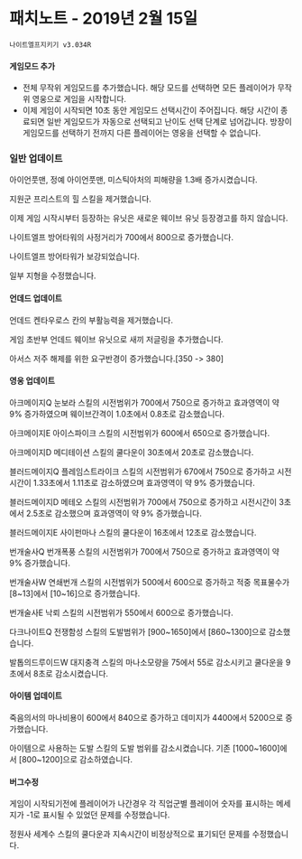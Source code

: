 # 패치노트 - 2019년 2월 15일

```
나이트엘프지키기 v3.034R
```

#### 게임모드 추가

- 전체 무작위 게임모드를 추가했습니다. 해당 모드를 선택하면 모든 플레이어가 무작위 영웅으로 게임을 시작합니다.
- 이제 게임이 시작되면 10초 동안 게임모드 선택시간이 주어집니다. 해당 시간이 종료되면 일반 게임모드가 자동으로 선택되고 난이도 선택 단계로 넘어갑니다. 방장이 게임모드를 선택하기 전까지 다른 플레이어는 영웅을 선택할 수 없습니다.

### 일반 업데이트

아이언풋맨, 정예 아이언풋맨, 미스틱아처의 피해량을 1.3배 증가시켰습니다.

지원군 프리스트의 힐 스킬을 제거했습니다.

이제 게임 시작시부터 등장하는 유닛은 새로운 웨이브 유닛 등장경고를 하지 않습니다.

나이트엘프 방어타워의 사정거리가 700에서 800으로 증가했습니다.

나이트엘프 방어타워가 보강되었습니다.

일부 지형을 수정했습니다.

#### 언데드 업데이트

언데드 켄타우로스 칸의 부활능력을 제거했습니다.

게임 초반부 언데드 웨이브 유닛으로 새끼 저글링을 추가했습니다.

아서스 저주 해제를 위한 요구반경이 증가했습니다.[350 -> 380]

#### 영웅 업데이트
아크메이지Q 눈보라 스킬의 시전범위가 700에서 750으로 증가하고 효과영역이 약 9% 증가하였으며 웨이브간격이 1.0초에서 0.8초로 감소했습니다.

아크메이지E 아이스파이크 스킬의 시전범위가 600에서 650으로 증가했습니다.

아크메이지D 메디테이션 스킬의 쿨다운이 30초에서 20초로 감소했습니다.

블러드메이지Q 플레임스트라이크 스킬의 시전범위가 670에서 750으로 증가하고 시전시간이 1.33초에서 1.11초로 감소하였으며 효과영역이 약 9% 증가했습니다.

블러드메이지D 메테오 스킬의 시전범위가 700에서 750으로 증가하고 시전시간이 3초에서 2.5초로 감소했으며 효과영역이 약 9% 증가했습니다.

블러드메이지E 사이펀마나 스킬의 쿨다운이 16초에서 12초로 감소했습니다.

번개술사Q 번개폭풍 스킬의 시전범위가 700에서 750으로 증가하고 효과영역이 약 9% 증가했습니다.

번개술사W 연쇄번개 스킬의 시전범위가 500에서 600으로 증가하고 적중 목표물수가 [8~13]에서 [10~16]으로 증가했습니다.

번개술사E 낙뢰 스킬의 시전범위가 550에서 600으로 증가했습니다.

다크나이트Q 전쟁함성 스킬의 도발범위가 [900~1650]에서 [860~1300]으로 감소했습니다.

발톱의드루이드W 대지충격 스킬의 마나소모량을 75에서 55로 감소시키고 쿨다운을 9초에서 8초로 감소시켰습니다.

#### 아이템 업데이트

죽음의서의 마나비용이 600에서 840으로 증가하고 데미지가 4400에서 5200으로 증가했습니다.

아이템으로 사용하는 도발 스킬의 도발 범위를 감소시켰습니다. 기존 [1000~1600]에서 [800~1200]으로 감소하였습니다.

#### 버그수정

게임이 시작되기전에 플레이어가 나간경우 각 직업군별 플레이어 숫자를 표시하는 메세지가 -1로 표시될 수 있었던 문제를 수정했습니다.

정원사 세계수 스킬의 쿨다운과 지속시간이 비정상적으로 표기되던 문제를 수정했습니다.

